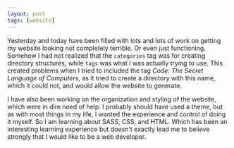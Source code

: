 ```yaml
---
layout: post
tags: [website]
---
```


Yesterday and today have been filled with lots and lots of work on getting my website looking not completely terrible. Or even just functioning. Somehow I had not realized that the `categories` tag was for creating directory structures, while `tags` was what I was actually trying to use. This created problems when I tried to included the tag *Code: The Secret Language of Computers*, as it tried to create a directory with this name, which it could not, and would allow the website to generate.    

I have also been working on the organization and styling of the website, which were in dire need of help. I probably should have used a theme, but as with most things in my life, I wanted the experience and control of doing it myself. So I am learning about SASS, CSS, and HTML. Which has been an interesting learning experience but doesn't exactly lead me to believe strongly that I would like to be a web developer.